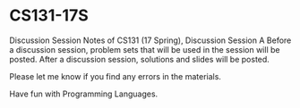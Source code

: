 # CS131-17S
Discussion Session Notes of CS131 (17 Spring), Discussion Session A
Before a discussion session, problem sets that will be used in the session will be posted.
After a discussion session, solutions and slides will be posted.

Please let me know if you find any errors in the materials.

Have fun with Programming Languages.
